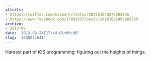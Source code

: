 ```yaml
---
alturls:
- https://twitter.com/bismark/status/382561070272884736
- https://www.facebook.com/17803937/posts/10101081893683359
archive:
- 2013-09
date: '2013-09-24T17:44:01+00:00'
slug: '1380044641'
---
```


Hardest part of iOS programming: figuring out the heights of things.

